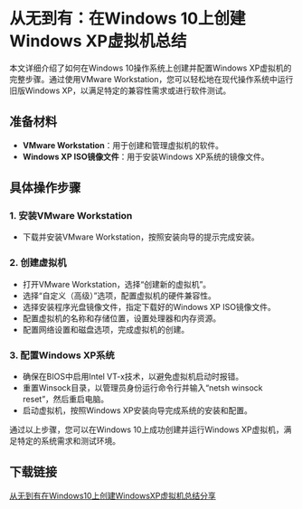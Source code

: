 # 从无到有：在Windows 10上创建Windows XP虚拟机总结

本文详细介绍了如何在Windows 10操作系统上创建并配置Windows XP虚拟机的完整步骤。通过使用VMware Workstation，您可以轻松地在现代操作系统中运行旧版Windows XP，以满足特定的兼容性需求或进行软件测试。

## 准备材料

- **VMware Workstation**：用于创建和管理虚拟机的软件。
- **Windows XP ISO镜像文件**：用于安装Windows XP系统的镜像文件。

## 具体操作步骤

### 1. 安装VMware Workstation
- 下载并安装VMware Workstation，按照安装向导的提示完成安装。

### 2. 创建虚拟机
- 打开VMware Workstation，选择“创建新的虚拟机”。
- 选择“自定义（高级）”选项，配置虚拟机的硬件兼容性。
- 选择安装程序光盘镜像文件，指定下载好的Windows XP ISO镜像文件。
- 配置虚拟机的名称和存储位置，设置处理器和内存资源。
- 配置网络设置和磁盘选项，完成虚拟机的创建。

### 3. 配置Windows XP系统
- 确保在BIOS中启用Intel VT-x技术，以避免虚拟机启动时报错。
- 重置Winsock目录，以管理员身份运行命令行并输入“netsh winsock reset”，然后重启电脑。
- 启动虚拟机，按照Windows XP安装向导完成系统的安装和配置。

通过以上步骤，您可以在Windows 10上成功创建并运行Windows XP虚拟机，满足特定的系统需求和测试环境。

## 下载链接

[从无到有在Windows10上创建WindowsXP虚拟机总结分享](https://pan.quark.cn/s/7cc6e7fe3793)